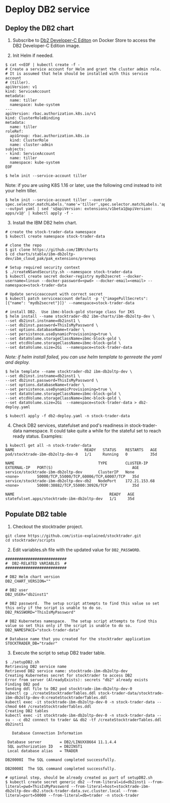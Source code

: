 # Deploy DB2 service

## Deploy the DB2 chart

1. Subscribe to [Db2 Developer-C Editon](https://hub.docker.com/_/db2-developer-c-edition) on Docker Store to access the DB2 Developer-C Edition image.

2. Init Helm if needed.

```
$ cat <<EOF | kubectl create -f -
# Create a service account for Helm and grant the cluster admin role.
# It is assumed that helm should be installed with this service account
# (tiller).
apiVersion: v1
kind: ServiceAccount
metadata:
  name: tiller
  namespace: kube-system
---
apiVersion: rbac.authorization.k8s.io/v1
kind: ClusterRoleBinding
metadata:
  name: tiller
roleRef:
  apiGroup: rbac.authorization.k8s.io
  kind: ClusterRole
  name: cluster-admin
subjects:
- kind: ServiceAccount
  name: tiller
  namespace: kube-system
EOF

$ helm init --service-account tiller
```

Note: if you are using K8S 1.16 or later, use the following cmd instead to init your helm tiller.
```
$ helm init --service-account tiller --override spec.selector.matchLabels.'name'='tiller',spec.selector.matchLabels.'app'='helm' --output yaml | sed 's@apiVersion: extensions/v1beta1@apiVersion: apps/v1@' | kubectl apply -f -
```

3. Install the IBM DB2 helm chart.

```
# create the stock-trader-data namespace
$ kubectl create namespace stock-trader-data

# clone the repo
$ git clone https://github.com/IBM/charts
$ cd charts/stable/ibm-db2oltp-dev/ibm_cloud_pak/pak_extensions/prereqs

# Setup required security context
$ ./createNSandSecurity.sh --namespace stock-trader-data
$ kubectl create secret docker-registry mydb2secret --docker-username=linsun --docker-password=<pwd> --docker-email=<email> --namespace=stock-trader-data

# Update serviceaccount with correct secret
$ kubectl patch serviceaccount default -p '{"imagePullSecrets": [{"name": "mydb2secret"}]}' --namespace=stock-trader-data

# install DB2.  Use ibmc-block-gold storage class for IKS
$ helm install --name stocktrader-db2 ibm-charts/ibm-db2oltp-dev \
--set db2inst.instname=db2inst1 \
--set db2inst.password=ThisIsMyPassword \
--set options.databaseName=trader \
--set persistence.useDynamicProvisioning=true \
--set dataVolume.storageClassName=ibmc-block-gold \
--set etcdVolume.storageClassName=ibmc-block-gold \
--set dataVolume.size=2Gi  --namespace=stock-trader-data
```

*Note: if helm install failed, you can use helm template to genreate the yaml and deploy.*
```
$ helm template --name stocktrader-db2 ibm-db2oltp-dev \
--set db2inst.instname=db2inst1 \
--set db2inst.password=ThisIsMyPassword \
--set options.databaseName=trader \
--set persistence.useDynamicProvisioning=true \
--set dataVolume.storageClassName=ibmc-block-gold \
--set etcdVolume.storageClassName=ibmc-block-gold \
--set dataVolume.size=2Gi  --namespace=stock-trader-data > db2-deploy.yaml

$ kubectl apply -f db2-deploy.yaml -n stock-trader-data  
```

4. Check DB2 services, statefulset and pod's readiness in stock-trader-data namespace.  It could take quite a while for the stateful set to reach ready status. Examples:
```
$ kubectl get all -n stock-trader-data
NAME                               READY   STATUS    RESTARTS   AGE
pod/stocktrade-ibm-db2oltp-dev-0   1/1     Running   0          35d

NAME                                     TYPE        CLUSTER-IP      EXTERNAL-IP   PORT(S)                                   AGE
service/stocktrade-ibm-db2oltp-dev       ClusterIP   None            <none>        50000/TCP,55000/TCP,60006/TCP,60007/TCP   35d
service/stocktrade-ibm-db2oltp-dev-db2   NodePort    172.21.153.68   <none>        50000:30882/TCP,55000:30926/TCP           35d

NAME                                          READY   AGE
statefulset.apps/stocktrade-ibm-db2oltp-dev   1/1     35d
```

## Populate DB2 table

1. Checkout the stocktrader project.
```
git clone https://github.com/istio-explained/stocktrader.git
cd stocktrader/scripts
```

2. Edit variables.sh file with the updated value for ```DB2_PASSWORD```.

```
###########################
#  DB2-RELATED VARIABLES  #
###########################

# DB2 Helm chart version
DB2_CHART_VERSION=""

# DB2 user
DB2_USER="db2inst1"

# DB2 password.  The setup script attempts to find this value so set this only if the script is unable to do so.
DB2_PASSWORD="ThisIsMyPassword"

# DB2 Kubernetes namespace.  The setup script attempts to find this value so set this only if the script is unable to do so.
DB2_NAMESPACE="stock-trader-data"

# Database name that you created for the stocktrader application
STOCKTRADER_DB="trader"

```

3. Execute the script to setup DB2 trader table.
```
$ ./setupDB2.sh
Retrieving DB2 service name
Retrieved DB2 service name: stocktrade-ibm-db2oltp-dev
Creating Kubernetes secret for stocktrader to access DB2
Error from server (AlreadyExists): secrets "db2" already exists
Finding DB2 pod
Sending ddl file to DB2 pod stocktrade-ibm-db2oltp-dev-0
kubectl cp ./createStocktraderTables.ddl stock-trader-data/stocktrade-ibm-db2oltp-dev-0:createStocktraderTables.ddl
kubectl exec -it stocktrade-ibm-db2oltp-dev-0 -n stock-trader-data -- chmod 644 /createStocktraderTables.ddl
Creating DB2 tables
kubectl exec -it stocktrade-ibm-db2oltp-dev-0 -n stock-trader-data -- su - -c db2 connect to trader && db2 -tf /createStocktraderTables.ddl db2inst1

   Database Connection Information

 Database server        = DB2/LINUXX8664 11.1.4.4
 SQL authorization ID   = DB2INST1
 Local database alias   = TRADER

DB20000I  The SQL command completed successfully.

DB20000I  The SQL command completed successfully.

# optional step, should be already created as part of setupDB2.sh
$ kubectl create secret generic db2 --from-literal=id=db2inst1 --from-literal=pwd=ThisIsMyPassword --from-literal=host=stocktrade-ibm-db2oltp-dev-db2.stock-trader-data.svc.cluster.local --from-literal=port=50000 --from-literal=db=trader -n stock-trader
```
